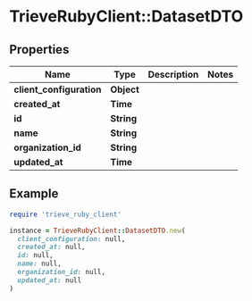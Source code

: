 # TrieveRubyClient::DatasetDTO

## Properties

| Name | Type | Description | Notes |
| ---- | ---- | ----------- | ----- |
| **client_configuration** | **Object** |  |  |
| **created_at** | **Time** |  |  |
| **id** | **String** |  |  |
| **name** | **String** |  |  |
| **organization_id** | **String** |  |  |
| **updated_at** | **Time** |  |  |

## Example

```ruby
require 'trieve_ruby_client'

instance = TrieveRubyClient::DatasetDTO.new(
  client_configuration: null,
  created_at: null,
  id: null,
  name: null,
  organization_id: null,
  updated_at: null
)
```

